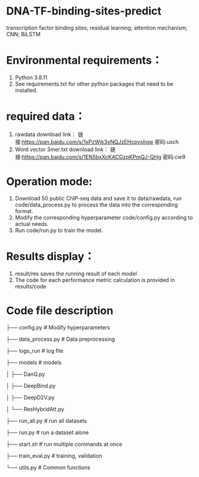 # DNA-TF-binding-sites-predict
transcription factor binding sites; residual learning; attention mechanism; CNN; BiLSTM

# Environmental requirements：
  1. Python 3.8.11
  2. See requirements.txt for other python packages that need to be installed.

# required data：
  1. rawdata download link： 链接:https://pan.baidu.com/s/1xPzWjk3xNQJzEHcpysIjgw  密码:usch
  2. Word vector 3mer.txt download link： 链接:https://pan.baidu.com/s/1EN5bxXcKACGzpKPmQJ-QHg  密码:cie9

# Operation mode:
  1. Download 50 public ChIP-seq data and save it to data/rawdata, run code/data_process.py to process the data into the corresponding format.
  2. Modify the corresponding hyperparameter code/config.py according to actual needs.
  3. Run code/run.py to train the model.

# Results display：
  1. result/res saves the running result of each model
  2. The code for each performance metric calculation is provided in results/code

# Code file description
├── config.py # Modify hyperparameters

├── data_process.py # Data preprocessing

├── logs_run # log file

├── models # models

│ ├── DanQ.py

│ ├── DeepBind.py

│ ├── DeepD2V.py

│ └── ResHybridAtt.py

├── run_all.py # run all datasets

├── run.py # run a dataset alone

├── start.sh # run multiple commands at once

├── train_eval.py # training, validation

└── utils.py # Common functions
